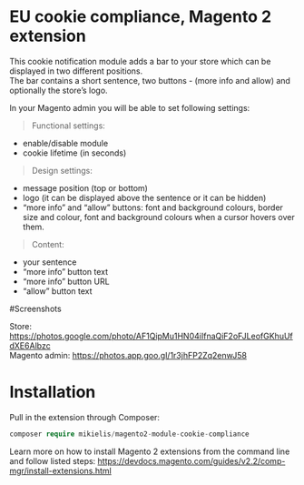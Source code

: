 
# EU cookie compliance, Magento 2 extension

This cookie notification module adds a bar to your store which can be displayed in two different positions.<br />The bar contains a short sentence, two buttons - (more info and allow) and optionally the store’s logo.

In your Magento admin you will be able to set following settings:

> Functional settings:

- enable/disable module
- cookie lifetime (in seconds)

> Design settings:

- message position (top or bottom)
- logo (it can be displayed above the sentence or it can be hidden)
- “more info” and “allow” buttons: font and background colours, border size and colour, font and background colours when a cursor hovers over them.

> Content:

- your sentence
- “more info” button text
- “more info” button URL
- “allow” button text

#Screenshots

Store: https://photos.google.com/photo/AF1QipMu1HN04iIfnaQiF2oFJLeofGKhuUfdXE6Albzc<br />
Magento admin: https://photos.app.goo.gl/1r3jhFP2Zq2enwJ58

# Installation

Pull in the extension through Composer:

```php
composer require mikielis/magento2-module-cookie-compliance
```

Learn more on how to install Magento 2 extensions from the command line and follow listed steps:
https://devdocs.magento.com/guides/v2.2/comp-mgr/install-extensions.html
